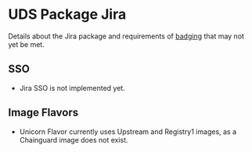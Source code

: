 # UDS Package Jira

Details about the Jira package and requirements of [badging](https://github.com/defenseunicorns/uds-common/blob/main/docs/uds-packages/requirements/uds-package-requirements.md) that may not yet be met.

## SSO
- Jira SSO is not implemented yet.

## Image Flavors
- Unicorn Flavor currently uses Upstream and Registry1 images, as a Chainguard image does not exist.
